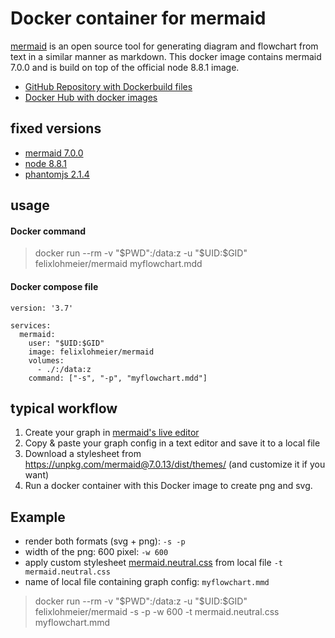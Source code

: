 # Docker container for mermaid

[mermaid](http://knsv.github.io/mermaid/) is an open source tool for generating diagram and flowchart from text in a similar manner as markdown. This docker image contains mermaid 7.0.0 and is build on top of the official node 8.8.1 image.

* [GitHub Repository with Dockerbuild files](https://github.com/felixlohmeier/mermaid-docker)
* [Docker Hub with docker images](https://hub.docker.com/r/felixlohmeier/mermaid)

## fixed versions

* [mermaid 7.0.0](https://yarn.pm/mermaid)
* [node 8.8.1](https://hub.docker.com/_/node/)
* [phantomjs 2.1.4](https://yarn.pm/phantomjs-prebuilt)

## usage

#### Docker command

> docker run --rm -v "$PWD":/data:z -u "$UID:$GID" felixlohmeier/mermaid myflowchart.mdd

#### Docker compose file

```
version: '3.7'

services:
  mermaid:
    user: "$UID:$GID"
    image: felixlohmeier/mermaid
    volumes:
      - ./:/data:z
    command: ["-s", "-p", "myflowchart.mdd"]
```

## typical workflow

1. Create your graph in [mermaid's live editor](https://mermaidjs.github.io/mermaid-live-editor/)
2. Copy & paste your graph config in a text editor and save it to a local file
3. Download a stylesheet from <https://unpkg.com/mermaid@7.0.13/dist/themes/> (and customize it if you want)
4. Run a docker container with this Docker image to create png and svg.

## Example

* render both formats (svg + png): `-s -p`
* width of the png: 600 pixel: `-w 600`
* apply custom stylesheet [mermaid.neutral.css](https://unpkg.com/mermaid@7.0.13/dist/themes/mermaid.neutral.css) from local file `-t mermaid.neutral.css`
* name of local file containing graph config: `myflowchart.mmd` 

> docker run --rm -v "$PWD":/data:z -u "$UID:$GID" felixlohmeier/mermaid -s -p -w 600 -t mermaid.neutral.css myflowchart.mmd
